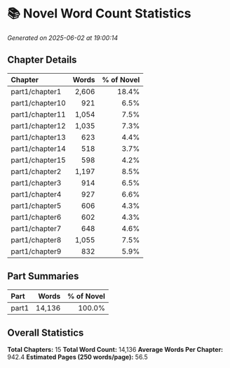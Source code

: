 # 📚 Novel Word Count Statistics
*Generated on 2025-06-02 at 19:00:14*

## Chapter Details

| Chapter | Words | % of Novel |
| :------ | ----: | ---------: |
| part1/chapter1 | 2,606 | 18.4% |
| part1/chapter10 | 921 | 6.5% |
| part1/chapter11 | 1,054 | 7.5% |
| part1/chapter12 | 1,035 | 7.3% |
| part1/chapter13 | 623 | 4.4% |
| part1/chapter14 | 518 | 3.7% |
| part1/chapter15 | 598 | 4.2% |
| part1/chapter2 | 1,197 | 8.5% |
| part1/chapter3 | 914 | 6.5% |
| part1/chapter4 | 927 | 6.6% |
| part1/chapter5 | 606 | 4.3% |
| part1/chapter6 | 602 | 4.3% |
| part1/chapter7 | 648 | 4.6% |
| part1/chapter8 | 1,055 | 7.5% |
| part1/chapter9 | 832 | 5.9% |

## Part Summaries

| Part | Words | % of Novel |
| :--- | ----: | ---------: |
| part1 | 14,136 | 100.0% |

## Overall Statistics

**Total Chapters:** 15
**Total Word Count:** 14,136
**Average Words Per Chapter:** 942.4
**Estimated Pages (250 words/page):** 56.5